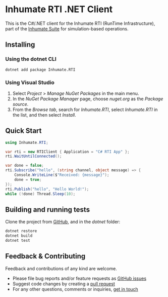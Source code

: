 # Inhumate RTI .NET Client

This is the C#/.NET client for the Inhumate RTI
(RunTime Infrastructure), part of the [Inhumate Suite](https://inhumatesystems.com/products/sboss/)
for simulation-based operations.

## Installing

### Using the dotnet CLI

```
dotnet add package Inhumate.RTI
```

### Using Visual Studio

1. Select *Project* > *Manage NuGet Packages* in the main menu.
2. In the *NuGet Package Manager* page, choose *nuget.org* as the *Package source*.
3. From the *Browse tab*, search for *Inhumate.RTI*, select *Inhumate.RTI* in the list, and then select *Install*.

## Quick Start

```c#
using Inhumate.RTI;

var rti = new RTIClient { Application = "C# RTI App" };
rti.WaitUntilConnected();

var done = false;
rti.Subscribe("hello", (string channel, object message) => {
    Console.WriteLine($"Received: {message}");
    done = true;
});
rti.Publish("hello", "Hello World!");
while (!done) Thread.Sleep(10);
```

## Building and running tests

Clone the project from [GitHub](https://github.com/inhumatesystems/rti-client), and in the *dotnet* folder:

```sh
dotnet restore
dotnet build
dotnet test
```

## Feedback & Contributing

Feedback and contributions of any kind are welcome.

- Please file bug reports and/or feature requests as [GitHub issues](https://github.com/inhumatesystems/rti-client/issues)
- Suggest code changes by creating a [pull request](https://github.com/inhumatesystems/rti-client/pulls)
- For any other questions, comments or inquiries, [get in touch](https://inhumatesystems.com/#contact)
